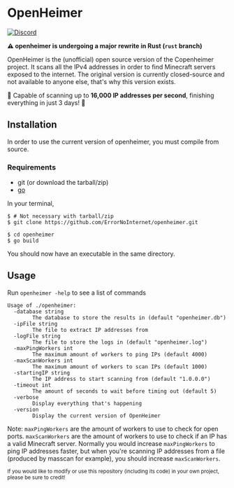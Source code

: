 # OpenHeimer
[![Discord](https://img.shields.io/discord/1100991922018979850?color=%235865F2&label=discord&logo=discord&style=for-the-badge)](https://discord.com/invite/55FxeEd6dx)

**:warning: openheimer is undergoing a major rewrite in Rust (`rust` branch)**

OpenHeimer is the (unofficial) open source version of the Copenheimer project. It scans all the IPv4 addresses in order to find Minecraft servers exposed to the internet. The original version is currently closed-source and not available to anyone else, that's why this version exists.

:rocket: Capable of scanning up to <b>16,000 IP addresses per second</b>, finishing everything in just 3 days! :rocket:

## Installation

In order to use the current version of openheimer, you must compile from source.

### Requirements
- git (or download the tarball/zip)
- [go](https://go.dev/dl/)

In your terminal,

```shell
$ # Not necessary with tarball/zip
$ git clone https://github.com/ErrorNoInternet/openheimer.git

$ cd openheimer
$ go build
```

You should now have an executable in the same directory.

## Usage
Run `openheimer -help` to see a list of commands
```
Usage of ./openheimer:
  -database string
        The database to store the results in (default "openheimer.db")
  -ipFile string
        The file to extract IP addresses from
  -logFile string
        The file to store the logs in (default "openheimer.log")
  -maxPingWorkers int
        The maximum amount of workers to ping IPs (default 4000)
  -maxScanWorkers int
        The maximum amount of workers to scan IPs (default 1000)
  -startingIP string
        The IP address to start scanning from (default "1.0.0.0")
  -timeout int
        The amount of seconds to wait before timing out (default 5)
  -verbose
        Display everything that's happening
  -version
        Display the current version of OpenHeimer
```
Note: `maxPingWorkers` are the amount of workers to use to check for open ports. `maxScanWorkers` are the amount of workers to use to check if an IP has a valid Minecraft server. Normally you would increase `maxPingWorkers` to ping IP addresses faster, but when you're scanning IP addresses from a file (produced by masscan for example), you should increase `maxScanWorkers`.

<sub>If you would like to modify or use this repository (including its code) in your own project, please be sure to credit!</sub>
